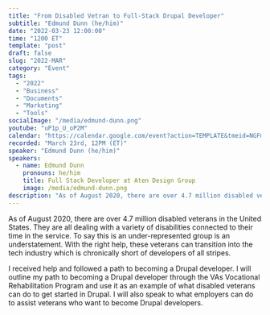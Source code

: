 ```yaml
---
title: "From Disabled Vetran to Full-Stack Drupal Developer"
subtitle: "Edmund Dunn (he/him)"
date: "2022-03-23 12:00:00"
time: "1200 ET"
template: "post"
draft: false
slug: "2022-MAR"
category: "Event"
tags:
  - "2022"
  - "Business"
  - "Documents"
  - "Marketing"
  - "Tools"
socialImage: "/media/edmund-dunn.png"
youtube: "uP1p_U_oP2M"
calendar: "https://calendar.google.com/event?action=TEMPLATE&tmeid=NGFmaGw3MmduM2NiZ2t2YzJwY2I4cXJwaTMgYWNjZXNzaWJpbGl0eXRhbGtzQG0&tmsrc=accessibilitytalks%40gmail.com"
recorded: "March 23rd, 12PM (ET)"
speaker: "Edmund Dunn (he/him)"
speakers:
  - name: Edmund Dunn
    pronouns: he/him
    title: Full Stack Developer at Aten Design Group
    image: /media/edmund-dunn.png
description: "As of August 2020, there are over 4.7 million disabled veterans in the United States. They are all dealing with a variety of disabilities connected to their time in the service. To say this is an under-represented group is an understatement. With the right help, these veterans can transition into the tech industry which is chronically short of developers of all stripes."
---
```

As of August 2020, there are over 4.7 million disabled veterans in the United States. They are all dealing with a variety of disabilities connected to their time in the service. To say this is an under-represented group is an understatement. With the right help, these veterans can transition into the tech industry which is chronically short of developers of all stripes.

I received help and followed a path to becoming a Drupal developer. I will outline my path to becoming a Drupal developer through the VAs Vocational Rehabilitation Program and use it as an example of what disabled veterans can do to get started in Drupal. I will also speak to what employers can do to assist veterans who want to become Drupal developers.
